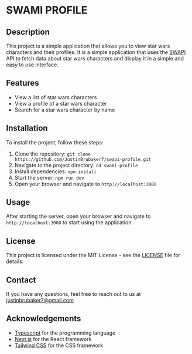 # SWAMI PROFILE

## Description

This project is a simple application that allows you to view star wars characters and their profiles. It is a simple application that uses the [SWAPI](https://swapi.info/) API to fetch data about star wars characters and display it in a simple and easy to use interface.

## Features

-   View a list of star wars characters
-   View a profile of a star wars character
-   Search for a star wars character by name

## Installation

To install the project, follow these steps:

1. Clone the repository: `git clone https://github.com/JustinBrubaker7/swapi-profile.git`
2. Navigate to the project directory: `cd swami-profile`
3. Install dependencies: `npm install`
4. Start the server: `npm run dev`
5. Open your browser and navigate to `http://localhost:3000`

## Usage

After starting the server, open your browser and navigate to `http://localhost:3000` to start using the application.

## License

This project is licensed under the MIT License - see the [LICENSE](LICENSE) file for details.

## Contact

If you have any questions, feel free to reach out to us at justinbrubaker7@gmail.com

## Acknowledgements

-   [Typescript](https://www.typescriptlang.org/) for the programming language
-   [Next.js](https://nextjs.org/) for the React framework
-   [Tailwind CSS](https://tailwindcss.com/) for the CSS framework

